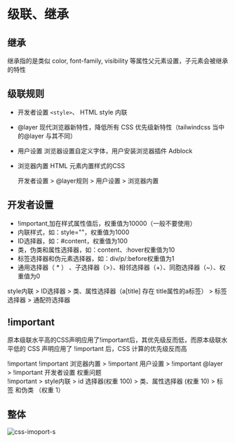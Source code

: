 # 级联、继承

## 继承
继承指的是类似 color, font-family, visibility 等属性父元素设置，子元素会被继承的特性


## 级联规则
* 开发者设置 `<style>`、 HTML style 内联
* @layer 现代浏览器新特性，降低所有 CSS 优先级新特性（tailwindcss 当中的@layer 与其不同）
* 用户设置 浏览器设置自定义字体，用户安装浏览器插件 Adblock
* 浏览器内置 HTML 元素内置样式的CSS
	
	
	开发者设置 > @layer规则 > 用户设置 > 浏览器内置
	
## 开发者设置
* !important,加在样式属性值后，权重值为10000（一般不要使用）
* 内联样式，如：style=""，权重值为1000
* ID选择器，如：#content，权重值为100
* 类，伪类和属性选择器，如：content、:hover权重值为10
* 标签选择器和伪元素选择器，如：div/p/:before权重值为1
* 通用选择器（ * ） 、子选择器（>）、相邻选择器（+）、同胞选择器（~）、权重值为0
	
style内联 > ID选择器 > 类、属性选择器（a[title] 存在 title属性的a标签） > 标签选择器 > 通配符选择器

## !important
原本级联水平高的CSS声明应用了!important后，其优先级反而低，而原本级联水平低的 CSS 声明应用了 !important 后，CSS 计算的优先级反而高
	
  !important
		!important 浏览器内置 > !important 用户设置 > !important @layer > !important 开发者设置
	权重问题  
		!important > style内联 > id 选择器(权重 100) > 类、属性选择器 (权重 10)  > 标签 和伪类 （权重 1）


## 整体

![css-imoport-s](/img/css-important-s.png)